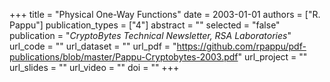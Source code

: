 +++
title = "Physical One-Way Functions"
date = 2003-01-01
authors = ["R. Pappu"]
publication_types = ["4"]
abstract = ""
selected = "false"
publication = "*CryptoBytes Technical Newsletter, RSA Laboratories*"
url_code = ""
url_dataset = ""
url_pdf = "https://github.com/rpappu/pdf-publications/blob/master/Pappu-Cryptobytes-2003.pdf"
url_project = ""
url_slides = ""
url_video = ""
doi = ""
+++
